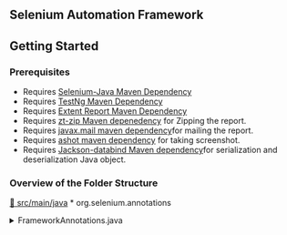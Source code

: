## Selenium Automation Framework

## Getting Started

### Prerequisites

- Requires [Selenium-Java Maven Dependency](https://mvnrepository.com/artifact/org.seleniumhq.selenium/selenium-java)
- Requires [TestNg Maven Dependency](https://mvnrepository.com/artifact/org.testng/testng)
- Requires [Extent Report Maven Dependency](https://mvnrepository.com/artifact/com.aventstack/extentreports)
- Requires [zt-zip Maven depenedency](https://mvnrepository.com/artifact/org.zeroturnaround/zt-zip) for Zipping the report.
- Requires [javax.mail maven dependency](https://mvnrepository.com/artifact/com.sun.mail/javax.mail)for mailing the report.
- Requires [ashot maven dependency](https://mvnrepository.com/artifact/ru.yandex.qatools.ashot/ashot) for taking screenshot.
- Requires [Jackson-databind Maven dependency](https://mvnrepository.com/artifact/com.fasterxml.jackson.core/jackson-databind)for serialization and deserialization Java object.
 
 
 ### Overview of the Folder Structure
 
 
[📂 src/main/java](./src/main/java)
	* org.selenium.annotations
<details>
<summary>FrameworkAnnotations.java</summary>
```bash
In this Java Interface, this is a custom annotation that allows you to tag test methods with metadata such as the author and category.
It contains two elements:
- `AuthorType[] author();` → Specifies the author(s) of the test case.
- `CategoryType[] category();` → Specifies the category of the test case (e.g., Smoke, Regression).
We have Used 2 Annotations : 
- `@Retention(RetentionPolicy.RUNTIME)` :This specifies that the annotation should be retained at runtime and be available for reflection.In your case, this means that the FrameworkAnnotation can be accessed at runtime using Java Reflection API, which is useful for dynamically handling test cases.
- `@Target(ElementType.METHOD)` : This means that the annotation can only be applied to methods. In a Selenium project, this typically means test methods in a test class.
```

</details>